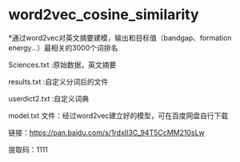# word2vec_cosine_similarity

*通过word2vec对英文摘要建模，输出和目标值（bandgap、formation energy...）最相关的3000个词排名

Sciences.txt :原始数据，英文摘要

results.txt :自定义分词后的文件

userdict2.txt :自定义词典

model.txt 文件：经过word2vec建立好的模型，可在百度网盘自行下载

链接：https://pan.baidu.com/s/1rdxII3C_94T5CcMM210sLw 

提取码：1111 


